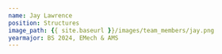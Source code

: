 ```yaml
---
name: Jay Lawrence
position: Structures
image_path: {{ site.baseurl }}/images/team_members/jay.png
yearmajor: BS 2024, EMech & AMS
---
```

